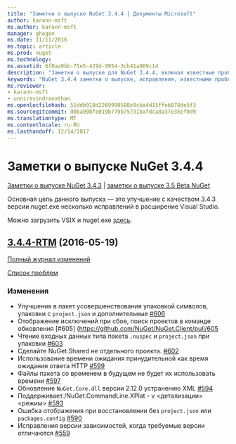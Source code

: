 ```yaml
---
title: "Заметки о выпуске NuGet 3.4.4 | Документы Microsoft"
author: karann-msft
ms.author: karann-msft
manager: ghogen
ms.date: 11/11/2016
ms.topic: article
ms.prod: nuget
ms.technology: 
ms.assetid: 6f0aa9bb-75e5-429d-9954-3cb41a909c14
description: "Заметки о выпуске для NuGet 3.4.4, включая известные проблемы, исправленные ошибки, добавленные функции и DCR."
keywords: "NuGet 3.4.4 заметки о выпуске, исправления, известными проблемами, добавлены функции, DCR"
ms.reviewer:
- karann-msft
- unniravindranathan
ms.openlocfilehash: 51ddb918d2269990588e9cba4d15ffeb878de5f3
ms.sourcegitcommit: d0ba99bfe019b779b75731bafdca8a37e35ef0d9
ms.translationtype: MT
ms.contentlocale: ru-RU
ms.lasthandoff: 12/14/2017
---
```

# <a name="nuget-344-release-notes"></a>Заметки о выпуске NuGet 3.4.4

[Заметки о выпуске NuGet 3.4.3](../release-notes/nuget-3.4.3.md) | [заметки о выпуске 3.5 Beta NuGet](../release-notes/nuget-3.5-Beta.md)

Основная цель данного выпуска — это улучшение с качеством 3.4.3 версии nuget.exe несколько исправлений в расширение Visual Studio.

Можно загрузить VSIX и nuget.exe [здесь](https://dist.nuget.org/index.html).

## <a name="344-rtmhttpsgithubcomnugetnugetclienttree344-rtm-2016-05-19"></a>[3.4.4-RTM](https://github.com/NuGet/NuGet.Client/tree/3.4.4-rtm) (2016-05-19)

[Полный журнал изменений](https://github.com/NuGet/NuGet.Client/compare/3.5.0-beta-final...3.4.4-rtm)

[Список проблем](https://github.com/NuGet/Home/issues?q=is%3Aissue+milestone%3A3.4.4+is%3Aclosed)

### <a name="changes"></a>Изменения

- Улучшения в пакет усовершенствования упаковкой символов, упаковки с `project.json` и дополнительные [ \#606](https://github.com/NuGet/NuGet.Client/pull/606)
- Отображение исключений при сбое, поиск проектов в команде обновления [\#605] (https://github.com/NuGet/NuGet.Client/pull/605
- Чтение входных данных типа пакета `.nuspec` и `project.json` при упаковки [ \#603](https://github.com/NuGet/NuGet.Client/pull/603)
- Сделайте NuGet.Shared не отдельного проекта. [\#602](https://github.com/NuGet/NuGet.Client/pull/602)
- Использование времени ожидания принудительной как время ожидания ответа HTTP [ \#599](https://github.com/NuGet/NuGet.Client/pull/599)
- Файлы пакета со временем в будущем не будет их использовать времени [ \#597](https://github.com/NuGet/NuGet.Client/pull/597)
- Обновление `NuGet.Core.dll` версии 2.12.0 устранению XML [ \#594](https://github.com/NuGet/NuGet.Client/pull/594)
- Поддерживает./NuGet.CommandLine.XPlat - v \<детализации\> \<режим\> [ \#593](https://github.com/NuGet/NuGet.Client/pull/593)
- Ошибка отображения при восстановлении без `project.json` или `packages.config` [ \#590](https://github.com/NuGet/NuGet.Client/pull/590)
- Исправления версии зависимостей, когда требуемые версии отличаются [ \#559](https://github.com/NuGet/NuGet.Client/pull/559)